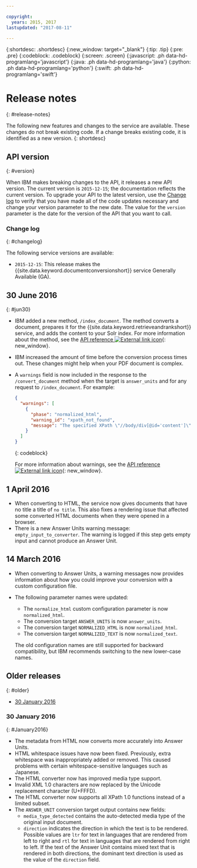 ```yaml
---

copyright:
  years: 2015, 2017
lastupdated: "2017-08-11"

---
```


{:shortdesc: .shortdesc}
{:new_window: target="_blank"}
{:tip: .tip}
{:pre: .pre}
{:codeblock: .codeblock}
{:screen: .screen}
{:javascript: .ph data-hd-programlang='javascript'}
{:java: .ph data-hd-programlang='java'}
{:python: .ph data-hd-programlang='python'}
{:swift: .ph data-hd-programlang='swift'}

# Release notes
{: #release-notes}

The following new features and changes to the service are available. These changes do not break existing code. If a change breaks existing code, it is identified as a new version.
{: shortdesc}

## API version
{: #version}

When IBM makes breaking changes to the API, it releases a new API version. The current version is `2015-12-15`; the documentation reflects the current version. To upgrade your API to the latest version, use the [Change log](#changelog) to verify that you have made all of the code updates necessary and change your version parameter to the new date. The value for the `version` parameter is the date for the version of the API that you want to call.

### Change log
{: #changelog}

The following service versions are available:

-   `2015-12-15`: This release makes the {{site.data.keyword.documentconversionshort}} service Generally Available (GA).

## 30 June 2016
{: #jun30}

-   IBM added a new method, `/index_document`. The method converts a document, prepares it for the {{site.data.keyword.retrieveandrankshort}} service, and adds the content to your Solr index. For more information about the method, see the [API reference ![External link icon](../../icons/launch-glyph.svg "External link icon")](https://www.ibm.com/watson/developercloud/document-conversion/api/v1/#index-document){: new_window}.
-   IBM increased the amount of time before the conversion process times out. These changes might help when your PDF document is complex.
-   A `warnings` field is now included in the response to the `/convert_document` method when the target is `answer_units` and for any request to `/index_document`. For example:

    ```json
    {
      "warnings": [
        {
          "phase": "normalized_html",
          "warning_id": "xpath_not_found",
          "message": "The specified XPath \"//body/div[@id='content']\" was not found in the given document."
        }
      ]
    }
    ```
    {: codeblock}

    For more information about warnings, see the [API reference ![External link icon](../../icons/launch-glyph.svg "External link icon")](https://www.ibm.com/watson/developercloud/document-conversion/api/v1/#response_index-document){: new_window}.

## 1 April 2016

-   When converting to HTML, the service now gives documents that have no title a title of `no title`. This also fixes a rendering issue that affected some converted HTML documents when they were opened in a browser.
-   There is a new Answer Units warning message: `empty_input_to_converter`. The warning is logged if this step gets empty input and cannot produce an Answer Unit.

## 14 March 2016

-   When converting to Answer Units, a warning messages now provides information about how you could improve your conversion with a custom configuration file.
-   The following parameter names were updated:
    -   The `normalize_html` custom configuration parameter is now `normalized_html`.
    -   The conversion target `ANSWER_UNITS` is now `answer_units`.
    -   The conversion target `NORMALIZED_HTML` is now `normalized_html`.
    -   The conversion target `NORMALIZED_TEXT` is now `normalized_text`.

    The old configuration names are still supported for backward compatibility, but IBM recommends switching to the new lower-case names.

## Older releases
{: #older}

- [30 January 2016](#January2016)

### 30 January 2016
{: #January2016}

-   The metadata from HTML now converts more accurately into Answer Units.
-   HTML whitespace issues have now been fixed. Previously, extra whitespace was inappropriately added or removed. This caused problems with certain whitespace-sensitive languages such as Japanese.
-   The HTML converter now has improved media type support.
-   Invalid XML 1.0 characters are now replaced by the Unicode replacement character (U+FFFD).
-   The HTML converter now supports all XPath 1.0 functions instead of a limited subset.
-   The `ANSWER_UNIT` conversion target output contains new fields:
    -   `media_type_detected` contains the auto-detected media type of the original input document.
    -   `direction` indicates the direction in which the text is to be rendered. Possible values are `ltr` for text in languages that are rendered from left to right and `rtl` for text in languages that are rendered from right to left. If the text of the Answer Unit contains mixed text that is rendered in both directions, the dominant text direction is used as the value of the `direction` field.
